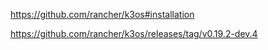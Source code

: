

https://github.com/rancher/k3os#installation

https://github.com/rancher/k3os/releases/tag/v0.19.2-dev.4

